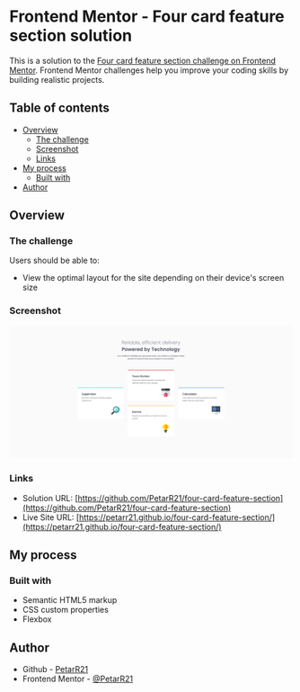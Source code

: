 # Frontend Mentor - Four card feature section solution

This is a solution to the [Four card feature section challenge on Frontend Mentor](https://www.frontendmentor.io/challenges/four-card-feature-section-weK1eFYK). Frontend Mentor challenges help you improve your coding skills by building realistic projects.

## Table of contents

- [Overview](#overview)
  - [The challenge](#the-challenge)
  - [Screenshot](#screenshot)
  - [Links](#links)
- [My process](#my-process)
  - [Built with](#built-with)
- [Author](#author)

## Overview

### The challenge

Users should be able to:

- View the optimal layout for the site depending on their device's screen size

### Screenshot

![](./solution.png)

### Links

- Solution URL: [https://github.com/PetarR21/four-card-feature-section](https://github.com/PetarR21/four-card-feature-section)
- Live Site URL: [https://petarr21.github.io/four-card-feature-section/](https://petarr21.github.io/four-card-feature-section/)

## My process

### Built with

- Semantic HTML5 markup
- CSS custom properties
- Flexbox

## Author

- Github - [PetarR21](https://github.com/PetarR21)
- Frontend Mentor - [@PetarR21](https://www.frontendmentor.io/profile/PetarR21)

